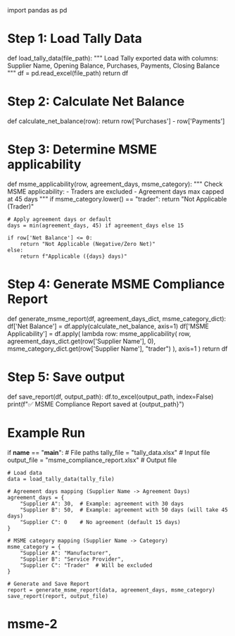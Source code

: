 import pandas as pd

# Step 1: Load Tally Data
def load_tally_data(file_path):
    """
    Load Tally exported data with columns: 
    Supplier Name, Opening Balance, Purchases, Payments, Closing Balance
    """
    df = pd.read_excel(file_path)
    return df

# Step 2: Calculate Net Balance
def calculate_net_balance(row):
    return row['Purchases'] - row['Payments']

# Step 3: Determine MSME applicability
def msme_applicability(row, agreement_days, msme_category):
    """
    Check MSME applicability:
    - Traders are excluded
    - Agreement days max capped at 45 days
    """
    if msme_category.lower() == "trader":
        return "Not Applicable (Trader)"
    
    # Apply agreement days or default
    days = min(agreement_days, 45) if agreement_days else 15

    if row['Net Balance'] <= 0:
        return "Not Applicable (Negative/Zero Net)"
    else:
        return f"Applicable ({days} days)"

# Step 4: Generate MSME Compliance Report
def generate_msme_report(df, agreement_days_dict, msme_category_dict):
    df['Net Balance'] = df.apply(calculate_net_balance, axis=1)
    df['MSME Applicability'] = df.apply(
        lambda row: msme_applicability(
            row,
            agreement_days_dict.get(row['Supplier Name'], 0),
            msme_category_dict.get(row['Supplier Name'], "trader")
        ),
        axis=1
    )
    return df

# Step 5: Save output
def save_report(df, output_path):
    df.to_excel(output_path, index=False)
    print(f"✅ MSME Compliance Report saved at {output_path}")

# Example Run
if __name__ == "__main__":
    # File paths
    tally_file = "tally_data.xlsx"  # Input file
    output_file = "msme_compliance_report.xlsx"  # Output file

    # Load data
    data = load_tally_data(tally_file)

    # Agreement days mapping (Supplier Name -> Agreement Days)
    agreement_days = {
        "Supplier A": 30,  # Example: agreement with 30 days
        "Supplier B": 50,  # Example: agreement with 50 days (will take 45 days)
        "Supplier C": 0    # No agreement (default 15 days)
    }

    # MSME category mapping (Supplier Name -> Category)
    msme_category = {
        "Supplier A": "Manufacturer",
        "Supplier B": "Service Provider",
        "Supplier C": "Trader"  # Will be excluded
    }

    # Generate and Save Report
    report = generate_msme_report(data, agreement_days, msme_category)
    save_report(report, output_file)
# msme-2
